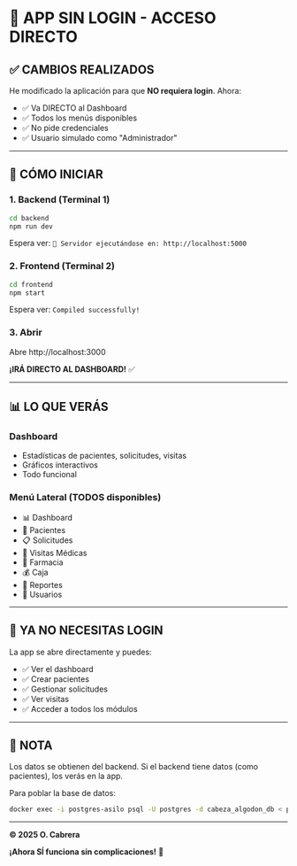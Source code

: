 # 🚀 APP SIN LOGIN - ACCESO DIRECTO

## ✅ CAMBIOS REALIZADOS

He modificado la aplicación para que **NO requiera login**. Ahora:

- ✅ Va DIRECTO al Dashboard
- ✅ Todos los menús disponibles
- ✅ No pide credenciales
- ✅ Usuario simulado como "Administrador"

---

## 🎯 CÓMO INICIAR

### 1. Backend (Terminal 1)
```bash
cd backend
npm run dev
```

Espera ver: `🚀 Servidor ejecutándose en: http://localhost:5000`

### 2. Frontend (Terminal 2)
```bash
cd frontend
npm start
```

Espera ver: `Compiled successfully!`

### 3. Abrir

Abre http://localhost:3000

**¡IRÁ DIRECTO AL DASHBOARD!** ✅

---

## 📊 LO QUE VERÁS

### Dashboard
- Estadísticas de pacientes, solicitudes, visitas
- Gráficos interactivos
- Todo funcional

### Menú Lateral (TODOS disponibles)
- 📊 Dashboard
- 👥 Pacientes
- 📋 Solicitudes
- 🏥 Visitas Médicas
- 💊 Farmacia
- 💰 Caja
- 📄 Reportes
- 👤 Usuarios

---

## 🎉 YA NO NECESITAS LOGIN

La app se abre directamente y puedes:
- ✅ Ver el dashboard
- ✅ Crear pacientes
- ✅ Gestionar solicitudes
- ✅ Ver visitas
- ✅ Acceder a todos los módulos

---

## 📝 NOTA

Los datos se obtienen del backend. Si el backend tiene datos (como pacientes), los verás en la app.

Para poblar la base de datos:
```bash
docker exec -i postgres-asilo psql -U postgres -d cabeza_algodon_db < poblar_base_datos.sql
```

---

**© 2025 O. Cabrera**

**¡Ahora SÍ funciona sin complicaciones!** 🚀

